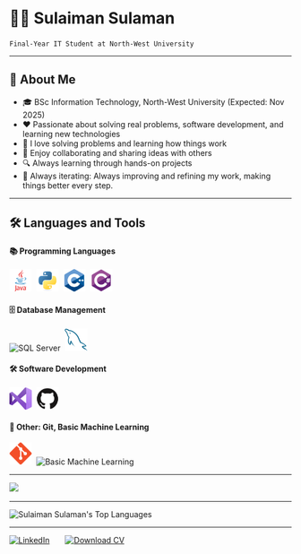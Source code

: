 # 🧑‍💻 Sulaiman Sulaman

`Final-Year IT Student at North-West University`

---

## 📍 About Me

- 🎓 BSc Information Technology, North-West University (Expected: Nov 2025)
- ❤️ Passionate about solving real problems, software development, and learning new technologies
- 🔧 I love solving problems and learning how things work
- 🤝 Enjoy collaborating and sharing ideas with others
- 🔍 Always learning through hands-on projects
- 🔁 Always iterating: Always improving and refining my work, making things better every step. 


---

## 🛠️ Languages and Tools

#### 📚 Programming Languages  
<img src="https://github.com/devicons/devicon/blob/master/icons/java/java-original-wordmark.svg" title="Java" alt="Java" width="40" height="40"/>&nbsp;
<img src="https://github.com/devicons/devicon/blob/master/icons/python/python-original.svg" title="Python" alt="Python" width="40" height="40"/>&nbsp;
<img src="https://github.com/devicons/devicon/blob/master/icons/cplusplus/cplusplus-original.svg" title="C++" alt="C++" width="40" height="40"/>&nbsp;
<img src="https://github.com/devicons/devicon/blob/master/icons/csharp/csharp-original.svg" title="C#" alt="C#" width="40" height="40"/>

#### 🗄️ Database Management  
<img src="https://cdn.jsdelivr.net/gh/devicons/devicon/icons/microsoftsqlserver/microsoftsqlserver-plain.svg" title="SQL Server" alt="SQL Server" width="40" height="40"/>&nbsp;
<img src="https://github.com/devicons/devicon/blob/master/icons/mysql/mysql-original.svg" title="SQL" alt="SQL" width="40" height="40"/>&nbsp;


#### 🛠️ Software Development  
<img src="https://github.com/devicons/devicon/blob/master/icons/visualstudio/visualstudio-original.svg" title="Visual Studio" alt="Visual Studio" width="40" height="40"/>&nbsp;
<img src="https://github.com/devicons/devicon/blob/master/icons/github/github-original.svg" title="GitHub" alt="GitHub" width="40" height="40"/>

#### 🧠 Other: Git, Basic Machine Learning  
<img src="https://github.com/devicons/devicon/blob/master/icons/git/git-original.svg" title="Git" alt="Git" width="40" height="40"/>&nbsp;
<img src="https://img.icons8.com/color/48/000000/artificial-intelligence.png" title="Basic Machine Learning" alt="Basic Machine Learning" width="40" height="40"/>

---
![](https://github-readme-stats.vercel.app/api?username=sulaimansulaman-dev&theme=gotham&hide_border=false&include_all_commits=false&count_private=false)<br/>

---

![Sulaiman Sulaman's Top Languages](https://github-readme-stats.vercel.app/api/top-langs/?username=sulaimansulaman-dev&theme=tokyonight&show_icons=true&hide_border=true&layout=compact)

---
[<img src="https://www.logo.wine/a/logo/LinkedIn/LinkedIn-Logo.wine.svg?logo=linkedin" alt="LinkedIn" width="200"/>](https://www.linkedin.com/in/sulaiman-sulaman-013a46319/)&nbsp;&nbsp;&nbsp;&nbsp;&nbsp;&nbsp;
[<img src="https://cdn-icons-png.flaticon.com/512/909/909212.png" alt="Download CV" width="100"/>](https://github.com/sulaimansulaman-dev/sulaimansulaman-dev/raw/main/Sulaiman_Sulaman_CV.pdf)

